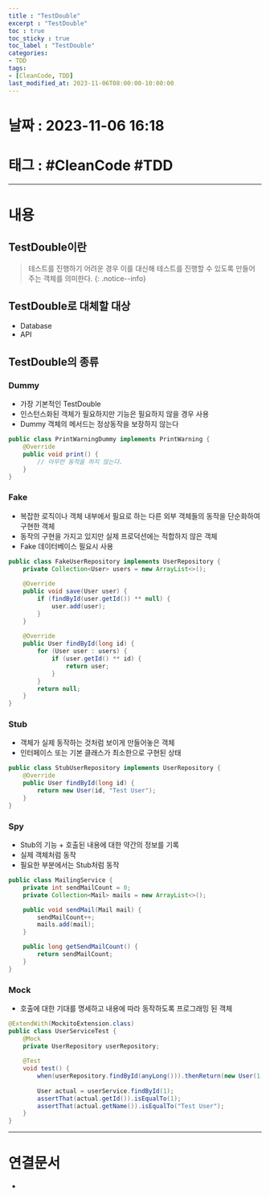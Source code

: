 ```yaml
---
title : "TestDouble"
excerpt : "TestDouble"
toc : true
toc_sticky : true
toc_label : "TestDouble"
categories:
- TDD
tags:
- [CleanCode, TDD]
last_modified_at: 2023-11-06T08:00:00-10:00:00
---
```


# 날짜 : 2023-11-06 16:18

# 태그 : #CleanCode #TDD
---

# 내용

## TestDouble이란
> 테스트를 진행하기 어려운 경우 이를 대신해 테스트를 진행할 수 있도록 만들어주는 객체를 의미한다.
{: .notice--info}

## TestDouble로 대체할 대상
- Database
- API

## TestDouble의 종류

### Dummy
- 가장 기본적인 TestDouble
- 인스턴스화된 객체가 필요하지만 기능은 필요하지 않을 경우 사용
- Dummy 객체의 메서드는 정상동작을 보장하지 않는다

```java
public class PrintWarningDummy implements PrintWarning {
    @Override
    public void print() {
        // 아무런 동작을 하지 않는다.
    }
}
```

### Fake
- 복잡한 로직이나 객체 내부에서 필요로 하는 다른 외부 객체들의 동작을 단순화하여 구현한 객체
- 동작의 구현을 가지고 있지만 실제 프로덕션에는 적합하지 않은 객체
- Fake 데이터베이스 필요시 사용

```java
public class FakeUserRepository implements UserRepository {
    private Collection<User> users = new ArrayList<>();
    
    @Override
    public void save(User user) {
        if (findById(user.getId()) ** null) {
            user.add(user);
        }
    }
    
    @Override
    public User findById(long id) {
        for (User user : users) {
            if (user.getId() ** id) {
                return user;
            }
        }
        return null;
    }
}
```

### Stub
- 객체가 실제 동작하는 것처럼 보이게 만들어놓은 객체
- 인터페이스 또는 기본 클래스가 최소한으로 구현된 상태

```java
public class StubUserRepository implements UserRepository {
    @Override
    public User findById(long id) {
        return new User(id, "Test User");
    }
}
```

### Spy
- Stub의 기능 + 호출된 내용에 대한 약간의 정보를 기록
- 실제 객체처럼 동작
- 필요한 부분에서는 Stub처럼 동작

```java
public class MailingService {
    private int sendMailCount = 0;
    private Collection<Mail> mails = new ArrayList<>();

    public void sendMail(Mail mail) {
        sendMailCount++;
        mails.add(mail);
    }

    public long getSendMailCount() {
        return sendMailCount;
    }
}
```

### Mock
- 호출에 대한 기대를 명세하고 내용에 따라 동작하도록 프로그래밍 된 객체

```java
@ExtendWith(MockitoExtension.class)
public class UserServiceTest {
    @Mock
    private UserRepository userRepository;
    
    @Test
    void test() {
        when(userRepository.findById(anyLong())).thenReturn(new User(1, "Test User"));
        
        User actual = userService.findById(1);
        assertThat(actual.getId()).isEqualTo(1);
        assertThat(actual.getName()).isEqualTo("Test User");
    }
}
```

---

# 연결문서
- 